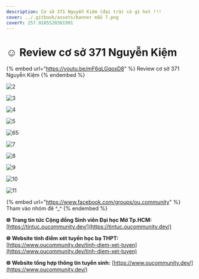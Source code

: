 ```yaml
---
description: Cơ sở 371 Nguyễn Kiệm (đại trà) có gì hot !!!
cover: ../.gitbook/assets/banner mẫu 7.png
coverY: 257.9185520361991
---
```


# ☺ Review cơ sở 371 Nguyễn Kiệm

{% embed url="https://youtu.be/mF6qLGqoxD8" %}
Review cơ sở 371 Nguyễn Kiệm
{% endembed %}

![2](../.gitbook/assets/2.jpg)

![3](../.gitbook/assets/3.jpg)

![4](../.gitbook/assets/4.jpg)

![5](../.gitbook/assets/5.jpg)

![65](../.gitbook/assets/6.jpg)

![7](../.gitbook/assets/7.jpg)

![8](../.gitbook/assets/8.jpg)

![9](../.gitbook/assets/9.jpg)

![10](../.gitbook/assets/10.jpg)

![11](../.gitbook/assets/11.jpg)

{% embed url="https://www.facebook.com/groups/ou.community" %}
Tham vào nhóm đê ^\_^
{% endembed %}

**🌐** **Trang tin tức Cộng đồng Sinh viên Đại học Mở Tp.HCM:** [https://tintuc.oucommunity.dev/](https://tintuc.oucommunity.dev/)

**🌐** **Website tính điểm xét tuyển học bạ THPT:** [https://www.oucommunity.dev/tinh-diem-xet-tuyen](https://www.oucommunity.dev/tinh-diem-xet-tuyen)

**🌐** **Website tổng hợp thông tin tuyển sinh:** [https://www.oucommunity.dev/](https://www.oucommunity.dev/)
